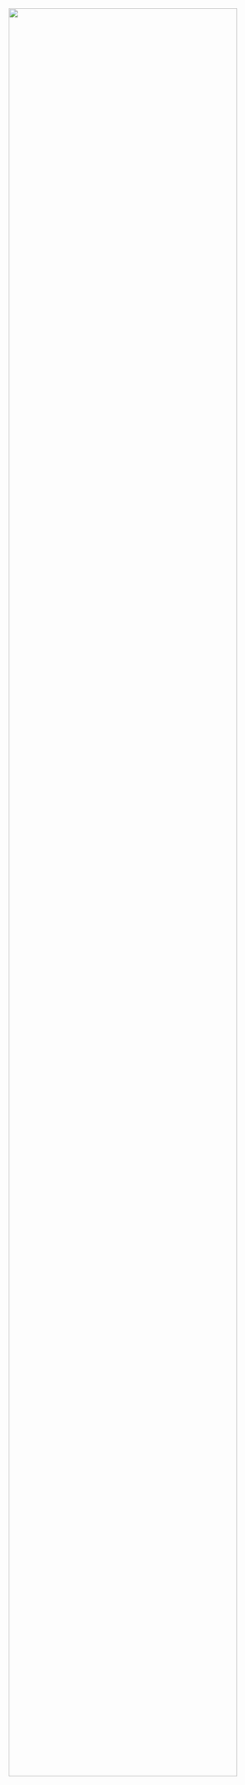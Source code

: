 <img src="https://drive.google.com/uc?export=view&id=1pPfJpbiqGPGxZ9LkTfqFipqsgD6dJvOP" width = "95%" align = "left" style="margin:0px 10px">
